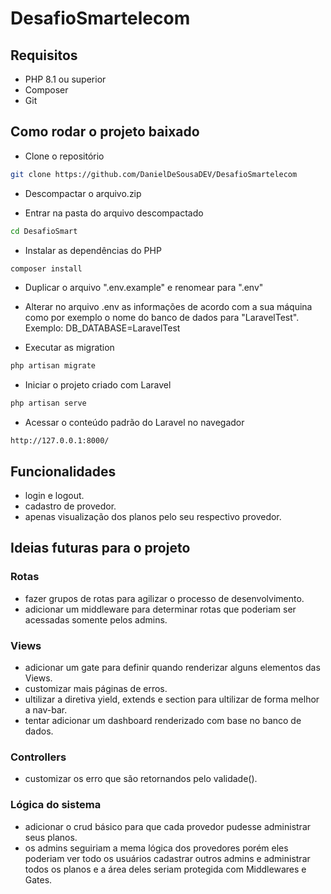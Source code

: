 # DesafioSmartelecom
## Requisitos

* PHP 8.1 ou superior
* Composer
* Git

## Como rodar o projeto baixado
- Clone o repositório
```bash
git clone https://github.com/DanielDeSousaDEV/DesafioSmartelecom
```

- Descompactar o arquivo.zip

- Entrar na pasta do arquivo descompactado 
```bash
cd DesafioSmart
```

- Instalar as dependências do PHP
```bash
composer install
```

- Duplicar o arquivo ".env.example" e renomear para ".env"
- Alterar no arquivo .env as informações de acordo com a sua máquina como por exemplo o nome do banco de dados para "LaravelTest". Exemplo: DB_DATABASE=LaravelTest


- Executar as migration
```bash
php artisan migrate
```

- Iniciar o projeto criado com Laravel
```bash
php artisan serve
```

- Acessar o conteúdo padrão do Laravel no navegador
```
http://127.0.0.1:8000/
```

## Funcionalidades
- login e logout.<!-- rota showLogin, login e logout -->
- cadastro de provedor.<!-- rota cadastar -->
- apenas visualização dos planos pelo seu respectivo provedor.<!-- rota tabela -->

## Ideias futuras para o projeto
### Rotas 
- fazer grupos de rotas para agilizar o processo de desenvolvimento.
- adicionar um middleware para determinar rotas que poderiam ser acessadas somente pelos admins.

### Views
- adicionar um gate para definir quando renderizar alguns elementos das Views.
- customizar mais páginas de erros.
- ultilizar a diretiva yield, extends e section para ultilizar de forma melhor a nav-bar.
- tentar adicionar um dashboard renderizado com base no banco de dados.

### Controllers
- customizar os erro que são retornandos pelo validade().

### Lógica do sistema
- adicionar o crud básico para que cada provedor pudesse administrar seus planos.
- os admins seguiriam a mema lógica dos provedores porém eles poderiam ver todo os usuários cadastrar outros admins e administrar todos os planos e a área deles seriam protegida com Middlewares e Gates.

<!-- Seja o que Deus quiser -->